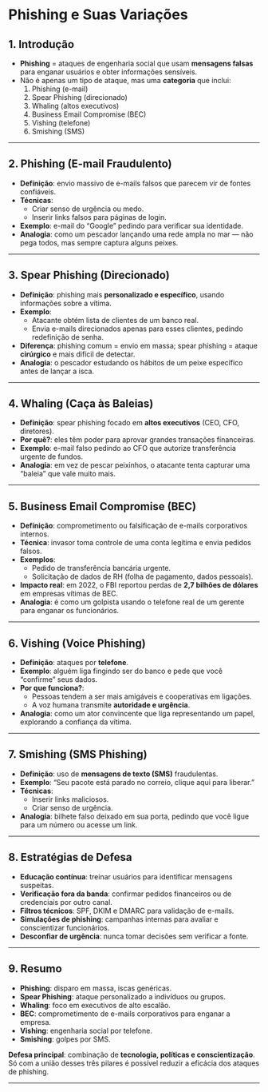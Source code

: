 # Phishing e Suas Variações

## 1. Introdução
- **Phishing** = ataques de engenharia social que usam **mensagens falsas** para enganar usuários e obter informações sensíveis.  
- Não é apenas um tipo de ataque, mas uma **categoria** que inclui:  
    1. Phishing (e-mail)  
    2. Spear Phishing (direcionado)  
    3. Whaling (altos executivos)  
    4. Business Email Compromise (BEC)  
    5. Vishing (telefone)  
    6. Smishing (SMS)  

---

## 2. Phishing (E-mail Fraudulento)
- **Definição**: envio massivo de e-mails falsos que parecem vir de fontes confiáveis.  
- **Técnicas**:  
    - Criar senso de urgência ou medo.  
    - Inserir links falsos para páginas de login.  
- **Exemplo**: e-mail do “Google” pedindo para verificar sua identidade.  
- **Analogia**: como um pescador lançando uma rede ampla no mar — não pega todos, mas sempre captura alguns peixes.  

---

## 3. Spear Phishing (Direcionado)
- **Definição**: phishing mais **personalizado e específico**, usando informações sobre a vítima.  
- **Exemplo**:  
    - Atacante obtém lista de clientes de um banco real.  
    - Envia e-mails direcionados apenas para esses clientes, pedindo redefinição de senha.  
- **Diferença**: phishing comum = envio em massa; spear phishing = ataque **cirúrgico** e mais difícil de detectar.  
- **Analogia**: o pescador estudando os hábitos de um peixe específico antes de lançar a isca.  

---

## 4. Whaling (Caça às Baleias)
- **Definição**: spear phishing focado em **altos executivos** (CEO, CFO, diretores).  
- **Por quê?**: eles têm poder para aprovar grandes transações financeiras.  
- **Exemplo**: e-mail falso pedindo ao CFO que autorize transferência urgente de fundos.  
- **Analogia**: em vez de pescar peixinhos, o atacante tenta capturar uma “baleia” que vale muito mais.  

---

## 5. Business Email Compromise (BEC)
- **Definição**: comprometimento ou falsificação de e-mails corporativos internos.  
- **Técnica**: invasor toma controle de uma conta legítima e envia pedidos falsos.  
- **Exemplos**:  
    - Pedido de transferência bancária urgente.  
    - Solicitação de dados de RH (folha de pagamento, dados pessoais).  
- **Impacto real**: em 2022, o FBI reportou perdas de **2,7 bilhões de dólares** em empresas vítimas de BEC.  
- **Analogia**: é como um golpista usando o telefone real de um gerente para enganar os funcionários.  

---

## 6. Vishing (Voice Phishing)
- **Definição**: ataques por **telefone**.  
- **Exemplo**: alguém liga fingindo ser do banco e pede que você “confirme” seus dados.  
- **Por que funciona?**:  
    - Pessoas tendem a ser mais amigáveis e cooperativas em ligações.  
    - A voz humana transmite **autoridade e urgência**.  
- **Analogia**: como um ator convincente que liga representando um papel, explorando a confiança da vítima.  

---

## 7. Smishing (SMS Phishing)
- **Definição**: uso de **mensagens de texto (SMS)** fraudulentas.  
- **Exemplo**: “Seu pacote está parado no correio, clique aqui para liberar.”  
- **Técnicas**:  
    - Inserir links maliciosos.  
    - Criar senso de urgência.  
- **Analogia**: bilhete falso deixado em sua porta, pedindo que você ligue para um número ou acesse um link.  

---

## 8. Estratégias de Defesa
- **Educação contínua**: treinar usuários para identificar mensagens suspeitas.  
- **Verificação fora da banda**: confirmar pedidos financeiros ou de credenciais por outro canal.  
- **Filtros técnicos**: SPF, DKIM e DMARC para validação de e-mails.  
- **Simulações de phishing**: campanhas internas para avaliar e conscientizar funcionários.  
- **Desconfiar de urgência**: nunca tomar decisões sem verificar a fonte.  

---

## 9. Resumo
- **Phishing**: disparo em massa, iscas genéricas.  
- **Spear Phishing**: ataque personalizado a indivíduos ou grupos.  
- **Whaling**: foco em executivos de alto escalão.  
- **BEC**: comprometimento de e-mails corporativos para enganar a empresa.  
- **Vishing**: engenharia social por telefone.  
- **Smishing**: golpes por SMS.  

**Defesa principal**: combinação de **tecnologia, políticas e conscientização**.  
Só com a união desses três pilares é possível reduzir a eficácia dos ataques de phishing.  

---
